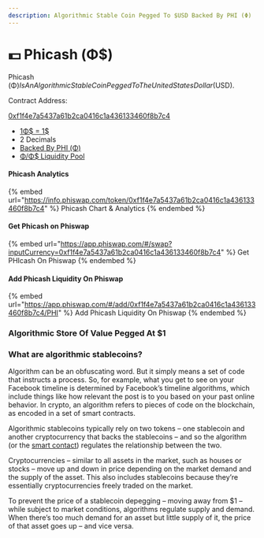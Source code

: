 ```yaml
---
description: Algorithmic Stable Coin Pegged To $USD Backed By PHI (Φ)
---
```


# 💵 Phicash (Φ$)

Phicash (Φ$) Is An Algorithmic Stable Coin Pegged To The United States Dollar ($USD).&#x20;

Contract Address:

[0xf1f4e7a5437a61b2ca0416c1a436133460f8b7c4](https://info.phiswap.com/token/0xf1f4e7a5437a61b2ca0416c1a436133460f8b7c4)

* [1Φ$ = 1$ ](pegging-and-backing.md)
* 2 Decimals&#x20;
* [Backed By PHI (Φ)](pegging-and-backing.md)
* [Φ/Φ$ Liquidity Pool](https://info.phiswap.com/pool/0x38fcb5901636e1aa31348e2a0f65517cc4612f66)

#### Phicash Analytics

{% embed url="https://info.phiswap.com/token/0xf1f4e7a5437a61b2ca0416c1a436133460f8b7c4" %}
Phicash Chart & Analytics
{% endembed %}

#### Get Phicash on Phiswap

{% embed url="https://app.phiswap.com/#/swap?inputCurrency=0xf1f4e7a5437a61b2ca0416c1a436133460f8b7c4" %}
Get PHIcash On Phiswap
{% endembed %}

#### Add Phicash Liquidity On Phiswap

{% embed url="https://app.phiswap.com/#/add/0xf1f4e7a5437a61b2ca0416c1a436133460f8b7c4/PHI" %}
Add Phicash Liquidity On Phiswap
{% endembed %}

### Algorithmic Store Of Value Pegged At $1&#x20;

### What are algorithmic stablecoins?

Algorithm can be an obfuscating word. But it simply means a set of code that instructs a process. So, for example, what you get to see on your Facebook timeline is determined by Facebook’s timeline algorithms, which include things like how relevant the post is to you based on your past online behavior. In crypto, an algorithm refers to pieces of code on the blockchain, as encoded in a set of smart contracts.

Algorithmic stablecoins typically rely on two tokens – one stablecoin and another cryptocurrency that backs the stablecoins – and so the algorithm (or the [smart contact](../../glossary.md#s)) regulates the relationship between the two.

Cryptocurrencies – similar to all assets in the market, such as houses or stocks – move up and down in price depending on the market demand and the supply of the asset. This also includes stablecoins because they’re essentially cryptocurrencies freely traded on the market.

To prevent the price of a stablecoin depegging – moving away from $1 – while subject to market conditions, algorithms regulate supply and demand. When there’s too much demand for an asset but little supply of it, the price of that asset goes up – and vice versa.
